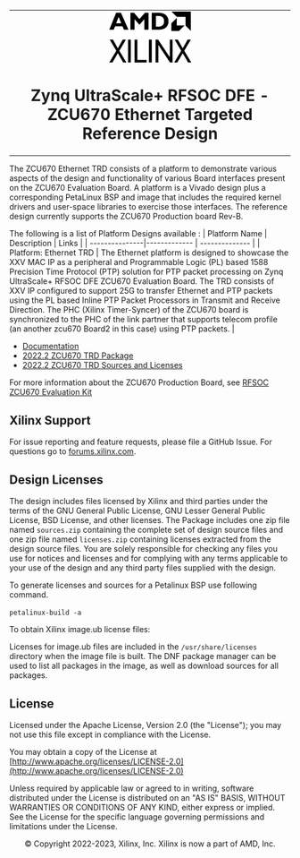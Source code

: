 <table class="sphinxhide">
 <tr>
   <td align="center"><img src="https://raw.githubusercontent.com/Xilinx/Image-Collateral/main/xilinx-logo.png" width="30%"/><h1> Zynq UltraScale+ RFSOC DFE - ZCU670 Ethernet Targeted Reference Design </h1>
   </td>
 </tr>
</table>



The ZCU670 Ethernet TRD consists of a platform to demonstrate various aspects of the design and functionality of various Board interfaces present on the ZCU670 Evaluation Board. A platform is a Vivado design plus a corresponding PetaLinux BSP and image that includes the required kernel drivers and user-space libraries to exercise those interfaces. The reference design currently supports the ZCU670 Production board Rev-B. 

The following is a list of Platform Designs available :
| Platform Name  | Description | Links |
| ---------------|------------- | -------------- |
| Platform: Ethernet TRD    | The Ethernet platform is designed to showcase the XXV MAC IP as a peripheral and Programmable Logic (PL) based 1588 Precision Time Protocol (PTP) solution for PTP packet processing on Zynq UltraScale+ RFSOC DFE ZCU670 Evaluation Board. The TRD consists of XXV IP configured to support 25G to transfer Ethernet and PTP packets using the PL based Inline PTP Packet Processors in Transmit and Receive Direction. The PHC (Xilinx Timer-Syncer) of the ZCU670 board is synchronized to the PHC of the link partner that supports telecom profile (an another zcu670 Board2 in this case) using PTP packets. |<ul><li><a href="https://pages.gitenterprise.xilinx.com/SIV-HW-APPS/zcu670-ethernet-trd">Documentation</a></li><li><a href="https://www.xilinx.com/member/forms/download/design-license-xef.html?filename=zcu670-ethernet-trd-2022.2.zip">2022.2 ZCU670 TRD Package</a></li><li><a href="https://www.xilinx.com/member/forms/download/design-license-xef.html?filename=zcu670-ethernet-trd-2022.2-sources-licenses.zip">2022.2 ZCU670 TRD Sources and Licenses </a></li></ul>

For more information about the ZCU670 Production Board, see [RFSOC ZCU670 Evaluation Kit](https://www.xilinx.com/products/boards-and-kits/zcu670.html)

## Xilinx Support

For issue reporting and feature requests, please file a GitHub Issue. For questions go to [forums.xilinx.com](http://forums.xilinx.com/).

## Design Licenses

The design includes files licensed by Xilinx and third parties under the terms
of the GNU General Public License, GNU Lesser General Public License,
BSD License, and other licenses. The Package includes one
zip file named ``sources.zip`` containing the complete set of design source
files and one zip file named ``licenses.zip`` containing licenses extracted from
the design source files. You are solely responsible for checking any files you
use for notices and licenses and for complying with any terms applicable to your
use of the design and any third party files supplied with the design.

To generate licenses and sources for a Petalinux BSP use following command. 

``petalinux-build -a``


To obtain  Xilinx image.ub  license files:

Licenses for image.ub files are included in the ``/usr/share/licenses`` directory when the image file is built.
The DNF package manager can be used to list all packages in the image, as well as download sources for all packages.

## License

Licensed under the Apache License, Version 2.0 (the "License"); you may not use this file except in compliance with the License.

You may obtain a copy of the License at
[http://www.apache.org/licenses/LICENSE-2.0](http://www.apache.org/licenses/LICENSE-2.0)

Unless required by applicable law or agreed to in writing, software distributed under the License is distributed on an "AS IS" BASIS, WITHOUT WARRANTIES OR CONDITIONS OF ANY KIND, either express or implied. See the License for the specific language governing permissions and limitations under the License.

<p align="center">&copy;  Copyright 2022-2023, Xilinx, Inc. Xilinx is now a part of AMD, Inc.</p>
